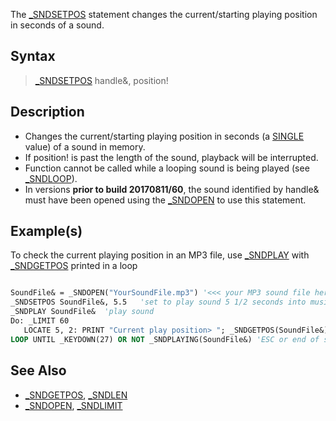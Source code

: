 The [_SNDSETPOS](_SNDSETPOS) statement changes the current/starting playing position in seconds of a sound.

## Syntax

> [_SNDSETPOS](_SNDSETPOS) handle&, position!

## Description

* Changes the current/starting playing position in seconds (a [SINGLE](SINGLE) value) of a sound in memory.
* If position! is past the length of the sound, playback will be interrupted.
* Function cannot be called while a looping sound is being played (see [_SNDLOOP](_SNDLOOP)).
* In versions **prior to build 20170811/60**, the sound identified by handle& must have been opened using the [_SNDOPEN](_SNDOPEN) to use this statement.

## Example(s)

To check the current playing position in an MP3 file, use [_SNDPLAY](_SNDPLAY) with [_SNDGETPOS](_SNDGETPOS) printed in a loop

```vb

SoundFile& = _SNDOPEN("YourSoundFile.mp3") '<<< your MP3 sound file here!
_SNDSETPOS SoundFile&, 5.5   'set to play sound 5 1/2 seconds into music 
_SNDPLAY SoundFile&  'play sound 
Do: _LIMIT 60     
   LOCATE 5, 2: PRINT "Current play position> "; _SNDGETPOS(SoundFile&)
LOOP UNTIL _KEYDOWN(27) OR NOT _SNDPLAYING(SoundFile&) 'ESC or end of sound exit

```

## See Also

* [_SNDGETPOS](_SNDGETPOS), [_SNDLEN](_SNDLEN) 
* [_SNDOPEN](_SNDOPEN), [_SNDLIMIT](_SNDLIMIT)
